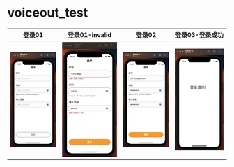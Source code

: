 # voiceout_test

| 登录01                                                       | 登录01-invalid                                               | 登录02                                                       | 登录03-登录成功                                              |
| ------------------------------------------------------------ | ------------------------------------------------------------ | ------------------------------------------------------------ | ------------------------------------------------------------ |
| <img src="./Screenshots/登录01.png" alt="登录01" style="width:500px;" /> | <img src="./Screenshots/登录01-invalid.png" alt="登录01-invalid" style="width:500px;" /> | <img src="./Screenshots/登录02.png" alt="登录02" style="width:500px;" /> | <img src="./Screenshots/登录03-登录成功.png" alt="登录03-登录成功" style="width:500px;" /> |







